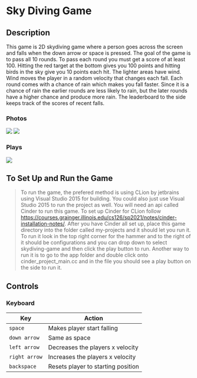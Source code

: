 # Sky Diving Game

## Description

This game is 2D skydiving game where a person goes across the screen and falls when the down arrow or space is pressed. The goal of the game is to pass all 10 rounds. To pass each round you must get a score of at least 100. Hitting the red target at the bottom gives you 100 points and hitting birds in the sky give you 10 points each hit. The lighter areas have wind. Wind moves the player in a random velocity that changes each fall. Each round comes with a chance of rain which makes you fall faster. Since it is a chance of rain the earlier rounds are less likely to rain, but the later rounds have a higher chance and produce more rain. The leaderboard to the side keeps track of the scores of recent falls.

### Photos

![](https://user-images.githubusercontent.com/48697778/117327107-df7f9400-ae57-11eb-8dec-efc949253ccb.png)
![](https://user-images.githubusercontent.com/48697778/117327374-24a3c600-ae58-11eb-8dc4-885c1e89f96b.png)

### Plays

![](https://user-images.githubusercontent.com/48697778/117330812-b06b2180-ae5b-11eb-9772-370877e21b00.gif)

## To Set Up and Run the Game

> To run the game, the prefered method is using CLion by jetbrains using Visual Studio 2015 for building. You could also just use Visual Studio 2015 to run the project as well. You will need an api called Cinder to run this game. To set up Cinder for CLion follow https://courses.grainger.illinois.edu/cs126/sp2021/notes/cinder-installation-notes/. After you have Cinder all set up, place this game directory into the folder called my-projects and it should let you run it. To run it look in the top right corner for the hammer and to the right of it should be configurations and you can drop down to select skydiving-game and then click the play button to run. Another way to run it is to go to the app folder and double click onto cinder_project_main.cc and in the file you should see a play button on the side to run it. 

## Controls

### Keyboard

| Key           | Action                              |
| ------------- | ------------------------------------|
| `space`       | Makes player start falling          |
| `down arrow`  | Same as space                       |
| `left arrow`  | Decreases the players x velocity    |
| `right arrow` | Increases the players x velocity    |
| `backspace`   | Resets player to starting position  |
